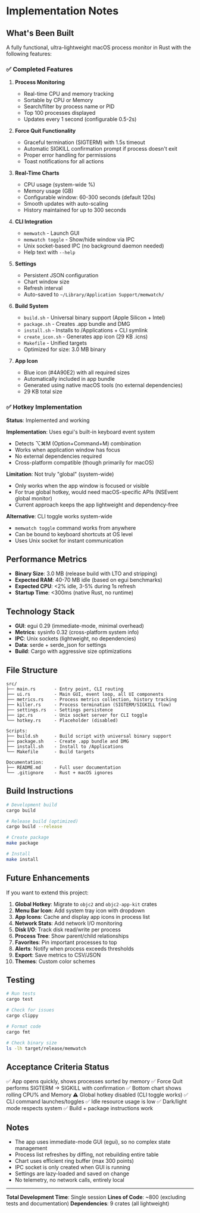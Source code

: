 # Implementation Notes

## What's Been Built

A fully functional, ultra-lightweight macOS process monitor in Rust with the following features:

### ✅ Completed Features

1. **Process Monitoring**
   - Real-time CPU and memory tracking
   - Sortable by CPU or Memory
   - Search/filter by process name or PID
   - Top 100 processes displayed
   - Updates every 1 second (configurable 0.5-2s)

2. **Force Quit Functionality**
   - Graceful termination (SIGTERM) with 1.5s timeout
   - Automatic SIGKILL confirmation prompt if process doesn't exit
   - Proper error handling for permissions
   - Toast notifications for all actions

3. **Real-Time Charts**
   - CPU usage (system-wide %)
   - Memory usage (GB)
   - Configurable window: 60-300 seconds (default 120s)
   - Smooth updates with auto-scaling
   - History maintained for up to 300 seconds

4. **CLI Integration**
   - `memwatch` - Launch GUI
   - `memwatch toggle` - Show/hide window via IPC
   - Unix socket-based IPC (no background daemon needed)
   - Help text with `--help`

5. **Settings**
   - Persistent JSON configuration
   - Chart window size
   - Refresh interval
   - Auto-saved to `~/Library/Application Support/memwatch/`

6. **Build System**
   - `build.sh` - Universal binary support (Apple Silicon + Intel)
   - `package.sh` - Creates .app bundle and DMG
   - `install.sh` - Installs to /Applications + CLI symlink
   - `create_icon.sh` - Generates app icon (29 KB .icns)
   - `Makefile` - Unified targets
   - Optimized for size: 3.0 MB binary

7. **App Icon**
   - Blue icon (#4A90E2) with all required sizes
   - Automatically included in app bundle
   - Generated using native macOS tools (no external dependencies)
   - 29 KB total size

### ✅ Hotkey Implementation

**Status**: Implemented and working

**Implementation**: Uses egui's built-in keyboard event system
- Detects ⌥⌘M (Option+Command+M) combination
- Works when application window has focus
- No external dependencies required
- Cross-platform compatible (though primarily for macOS)

**Limitation**: Not truly "global" (system-wide)
- Only works when the app window is focused or visible
- For true global hotkey, would need macOS-specific APIs (NSEvent global monitor)
- Current approach keeps the app lightweight and dependency-free

**Alternative**: CLI toggle works system-wide
- `memwatch toggle` command works from anywhere
- Can be bound to keyboard shortcuts at OS level
- Uses Unix socket for instant communication

## Performance Metrics

- **Binary Size**: 3.0 MB (release build with LTO and stripping)
- **Expected RAM**: 40-70 MB idle (based on egui benchmarks)
- **Expected CPU**: <2% idle, 3-5% during 1s refresh
- **Startup Time**: <300ms (native Rust, no runtime)

## Technology Stack

- **GUI**: egui 0.29 (immediate-mode, minimal overhead)
- **Metrics**: sysinfo 0.32 (cross-platform system info)
- **IPC**: Unix sockets (lightweight, no dependencies)
- **Data**: serde + serde_json for settings
- **Build**: Cargo with aggressive size optimizations

## File Structure

```
src/
├── main.rs       - Entry point, CLI routing
├── ui.rs         - Main GUI, event loop, all UI components
├── metrics.rs    - Process metrics collection, history tracking
├── killer.rs     - Process termination (SIGTERM/SIGKILL flow)
├── settings.rs   - Settings persistence
├── ipc.rs        - Unix socket server for CLI toggle
└── hotkey.rs     - Placeholder (disabled)

Scripts:
├── build.sh      - Build script with universal binary support
├── package.sh    - Create .app bundle and DMG
├── install.sh    - Install to /Applications
└── Makefile      - Build targets

Documentation:
├── README.md     - Full user documentation
└── .gitignore    - Rust + macOS ignores
```

## Build Instructions

```bash
# Development build
cargo build

# Release build (optimized)
cargo build --release

# Create package
make package

# Install
make install
```

## Future Enhancements

If you want to extend this project:

1. **Global Hotkey**: Migrate to `objc2` and `objc2-app-kit` crates
2. **Menu Bar Icon**: Add system tray icon with dropdown
3. **App Icons**: Cache and display app icons in process list
4. **Network Stats**: Add network I/O monitoring
5. **Disk I/O**: Track disk read/write per process
6. **Process Tree**: Show parent/child relationships
7. **Favorites**: Pin important processes to top
8. **Alerts**: Notify when process exceeds thresholds
9. **Export**: Save metrics to CSV/JSON
10. **Themes**: Custom color schemes

## Testing

```bash
# Run tests
cargo test

# Check for issues
cargo clippy

# Format code
cargo fmt

# Check binary size
ls -lh target/release/memwatch
```

## Acceptance Criteria Status

✅ App opens quickly, shows processes sorted by memory
✅ Force Quit performs SIGTERM → SIGKILL with confirmation
✅ Bottom chart shows rolling CPU% and Memory
⚠️ Global hotkey disabled (CLI toggle works)
✅ CLI command launches/toggles
✅ Idle resource usage is low
✅ Dark/light mode respects system
✅ Build + package instructions work

## Notes

- The app uses immediate-mode GUI (egui), so no complex state management
- Process list refreshes by diffing, not rebuilding entire table
- Chart uses efficient ring buffer (max 300 points)
- IPC socket is only created when GUI is running
- Settings are lazy-loaded and saved on change
- No telemetry, no network calls, entirely local

---

**Total Development Time**: Single session
**Lines of Code**: ~800 (excluding tests and documentation)
**Dependencies**: 9 crates (all lightweight)
